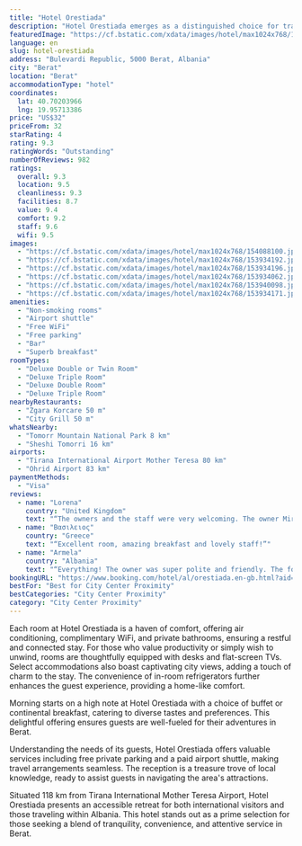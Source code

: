 ```yaml
---
title: "Hotel Orestiada"
description: "Hotel Orestiada emerges as a distinguished choice for travelers seeking comfort and convenience in the heart of Berat."
featuredImage: "https://cf.bstatic.com/xdata/images/hotel/max1024x768/154088100.jpg?k=970bbf3d7f5bd0475e691dc2d5d510d7b4115996c6379210c2173954b5641646&o=&hp=1"
language: en
slug: hotel-orestiada
address: "Bulevardi Republic, 5000 Berat, Albania"
city: "Berat"
location: "Berat"
accommodationType: "hotel"
coordinates:
  lat: 40.70203966
  lng: 19.95713386
price: "US$32"
priceFrom: 32
starRating: 4
rating: 9.3
ratingWords: "Outstanding"
numberOfReviews: 982
ratings:
  overall: 9.3
  location: 9.5
  cleanliness: 9.3
  facilities: 8.7
  value: 9.4
  comfort: 9.2
  staff: 9.6
  wifi: 9.5
images:
  - "https://cf.bstatic.com/xdata/images/hotel/max1024x768/154088100.jpg?k=970bbf3d7f5bd0475e691dc2d5d510d7b4115996c6379210c2173954b5641646&o=&hp=1"
  - "https://cf.bstatic.com/xdata/images/hotel/max1024x768/153934192.jpg?k=90915ba5bfc9c39717e16629b922ffb7785381383f41534300a960fef79ce597&o=&hp=1"
  - "https://cf.bstatic.com/xdata/images/hotel/max1024x768/153934196.jpg?k=c25d6c533ebb0f7e3b58215c1828f3f7a4986d9b7cf271dcc6a52fbdb050fe05&o=&hp=1"
  - "https://cf.bstatic.com/xdata/images/hotel/max1024x768/153934062.jpg?k=0b966b0f3419f632883b9c19ea0374a400b3cf05683809bf2150b82f68c71620&o=&hp=1"
  - "https://cf.bstatic.com/xdata/images/hotel/max1024x768/153940098.jpg?k=6019d72989409d3f46bd1e7654f1ff3618ef3cd5667ce5ba57f317b1989e322a&o=&hp=1"
  - "https://cf.bstatic.com/xdata/images/hotel/max1024x768/153934171.jpg?k=d5e9b9a57a7b82ef073ea5f175fd730c9545e00ab47e32db1f90601bd69cb1b6&o=&hp=1"
amenities:
  - "Non-smoking rooms"
  - "Airport shuttle"
  - "Free WiFi"
  - "Free parking"
  - "Bar"
  - "Superb breakfast"
roomTypes:
  - "Deluxe Double or Twin Room"
  - "Deluxe Triple Room"
  - "Deluxe Double Room"
  - "Deluxe Triple Room"
nearbyRestaurants:
  - "Zgara Korcare 50 m"
  - "City Grill 50 m"
whatsNearby:
  - "Tomorr Mountain National Park 8 km"
  - "Sheshi Tomorri 16 km"
airports:
  - "Tirana International Airport Mother Teresa 80 km"
  - "Ohrid Airport 83 km"
paymentMethods:
  - "Visa"
reviews:
  - name: "Lorena"
    country: "United Kingdom"
    text: "“The owners and the staff were very welcoming. The owner Mira made some delicious breakfast with homemade pancakes, jams and fresh juices. All the products were bio and fresh. Everything is close by as the hotel is right in the city centre. The...”"
  - name: "Βασιλειος"
    country: "Greece"
    text: "“Excellent room, amazing breakfast and lovely staff!”"
  - name: "Armela"
    country: "Albania"
    text: "“Everything! The owner was super polite and friendly. The food was amazing and the room view was priceless.”"
bookingURL: "https://www.booking.com/hotel/al/orestiada.en-gb.html?aid=8035640"
bestFor: "Best for City Center Proximity"
bestCategories: "City Center Proximity"
category: "City Center Proximity"
---
```


Each room at Hotel Orestiada is a haven of comfort, offering air conditioning, complimentary WiFi, and private bathrooms, ensuring a restful and connected stay. For those who value productivity or simply wish to unwind, rooms are thoughtfully equipped with desks and flat-screen TVs. Select accommodations also boast captivating city views, adding a touch of charm to the stay. The convenience of in-room refrigerators further enhances the guest experience, providing a home-like comfort.

Morning starts on a high note at Hotel Orestiada with a choice of buffet or continental breakfast, catering to diverse tastes and preferences. This delightful offering ensures guests are well-fueled for their adventures in Berat.

Understanding the needs of its guests, Hotel Orestiada offers valuable services including free private parking and a paid airport shuttle, making travel arrangements seamless. The reception is a treasure trove of local knowledge, ready to assist guests in navigating the area's attractions.

Situated 118 km from Tirana International Mother Teresa Airport, Hotel Orestiada presents an accessible retreat for both international visitors and those traveling within Albania. This hotel stands out as a prime selection for those seeking a blend of tranquility, convenience, and attentive service in Berat.